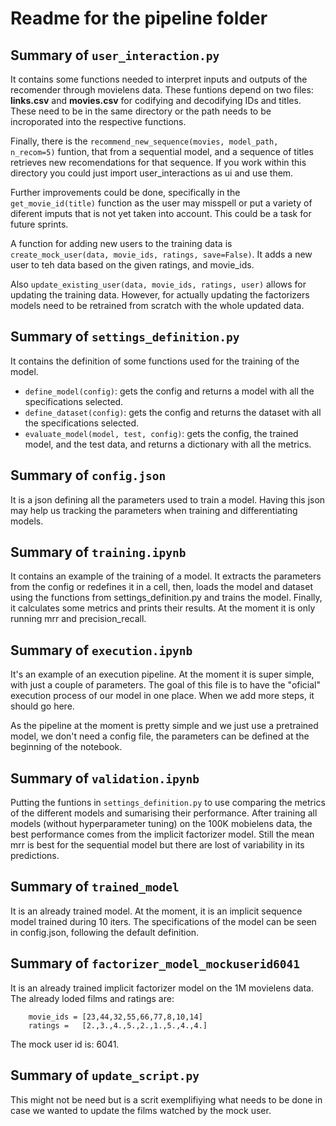 # Readme for the pipeline folder

## Summary of `user_interaction.py`

It contains some functions needed to interpret inputs and outputs of the recomender through movielens data.
These funtions depend on two files: **links.csv** and **movies.csv** for codifying and decodifying IDs and titles.
These need to be in the same directory or the path needs to be incroporated into the respective functions.

Finally, there is the `recommend_new_sequence(movies, model_path, n_recom=5)` funtion, that from a sequential model,
and a sequence of titles retrieves new recomendations for that sequence. If you work within this directory you
could just import user_interactions as ui and use them.

Further improvements could be done, specifically in the `get_movie_id(title)` function as the user may misspell
or put a variety of diferent imputs that is not yet taken into account. This could be a task for future sprints.

A function for adding new users to the training data is `create_mock_user(data, movie_ids, ratings, save=False)`.
It adds a new user to teh data based on the given ratings, and movie_ids. 

Also `update_existing_user(data, movie_ids, ratings, user)` allows for updating the training data. However,
for actually updating the factorizers models need to be retrained from scratch with the whole updated data.

## Summary of `settings_definition.py`

It contains the definition of some functions used for the training of the model.
- `define_model(config)`: gets the config and returns a model with all the specifications selected.
- `define_dataset(config)`: gets the config and returns the dataset with all the specifications selected.
- `evaluate_model(model, test, config)`: gets the config, the trained model, and the test data, and returns a dictionary with all the metrics.

## Summary of `config.json`

It is a json defining all the parameters used to train a model. Having this json may help us tracking the parameters
when training and differentiating models.

## Summary of `training.ipynb`

It contains an example of the training of a model. It extracts the parameters from the config or redefines it in a cell,
then, loads the model and dataset using the functions from settings_definition.py and trains the model.
Finally, it calculates some metrics and prints their results. At the moment it is only running mrr and precision_recall.

## Summary of `execution.ipynb`

It's an example of an execution pipeline. At the moment it is super simple, with just a couple of parameters.
The goal of this file is to have the "oficial" execution process of our model in one place.
When we add more steps, it should go here.

As the pipeline at the moment is pretty simple and we just use a pretrained model, we don't need a config file,
the parameters can be defined at the beginning of the notebook.

## Summary of `validation.ipynb`

Putting the funtions in `settings_definition.py` to use comparing the metrics of the different models and sumarising their performance. After training all models (without hyperparameter tuning) on the 100K mobielens data, the best performance comes from the implicit factorizer model. Still the mean mrr is best for the sequential model but there are lost of variability in its predictions.

## Summary of `trained_model`

It is an already trained model. At the moment, it is an implicit sequence model trained during 10 iters.
The specifications of the model can be seen in config.json, following the default definition.

## Summary of `factorizer_model_mockuserid6041`

It is an already trained implicit factorizer model on the 1M movielens data. The already loded films and ratings are: 

		movie_ids = [23,44,32,55,66,77,8,10,14]
		ratings =   [2.,3.,4.,5.,2.,1.,5.,4.,4.]

The mock user id is: 6041.

## Summary of `update_script.py`

This might not be need but is a scrit exemplifiying what needs to be done in case
we wanted to update the films watched by the mock user.
